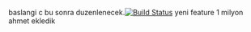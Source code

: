 baslangi
c bu sonra duzenlenecek.[![Build Status](https://travis-ci.com/iremkilinc99/myDemoApp.svg?branch=main)](https://travis-ci.com/iremkilinc99/myDemoApp)
yeni feature 1 milyon ahmet ekledik
